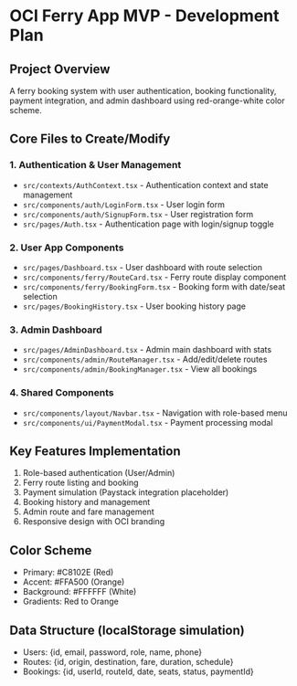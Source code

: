 # OCI Ferry App MVP - Development Plan

## Project Overview
A ferry booking system with user authentication, booking functionality, payment integration, and admin dashboard using red-orange-white color scheme.

## Core Files to Create/Modify

### 1. Authentication & User Management
- `src/contexts/AuthContext.tsx` - Authentication context and state management
- `src/components/auth/LoginForm.tsx` - User login form
- `src/components/auth/SignupForm.tsx` - User registration form
- `src/pages/Auth.tsx` - Authentication page with login/signup toggle

### 2. User App Components
- `src/pages/Dashboard.tsx` - User dashboard with route selection
- `src/components/ferry/RouteCard.tsx` - Ferry route display component
- `src/components/ferry/BookingForm.tsx` - Booking form with date/seat selection
- `src/pages/BookingHistory.tsx` - User booking history page

### 3. Admin Dashboard
- `src/pages/AdminDashboard.tsx` - Admin main dashboard with stats
- `src/components/admin/RouteManager.tsx` - Add/edit/delete routes
- `src/components/admin/BookingManager.tsx` - View all bookings

### 4. Shared Components
- `src/components/layout/Navbar.tsx` - Navigation with role-based menu
- `src/components/ui/PaymentModal.tsx` - Payment processing modal

## Key Features Implementation
1. Role-based authentication (User/Admin)
2. Ferry route listing and booking
3. Payment simulation (Paystack integration placeholder)
4. Booking history and management
5. Admin route and fare management
6. Responsive design with OCI branding

## Color Scheme
- Primary: #C8102E (Red)
- Accent: #FFA500 (Orange) 
- Background: #FFFFFF (White)
- Gradients: Red to Orange

## Data Structure (localStorage simulation)
- Users: {id, email, password, role, name, phone}
- Routes: {id, origin, destination, fare, duration, schedule}
- Bookings: {id, userId, routeId, date, seats, status, paymentId}